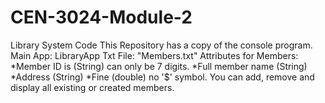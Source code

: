 # CEN-3024-Module-2
Library System Code
This Repository has a copy of the console program.
Main App: LibraryApp
Txt File: "Members.txt"
Attributes for Members:
*Member ID is (String) can only be 7 digits.
*Full member name (String)
*Address (String)
*Fine (double) no '$' symbol.
You can add, remove and display all existing or created members.
